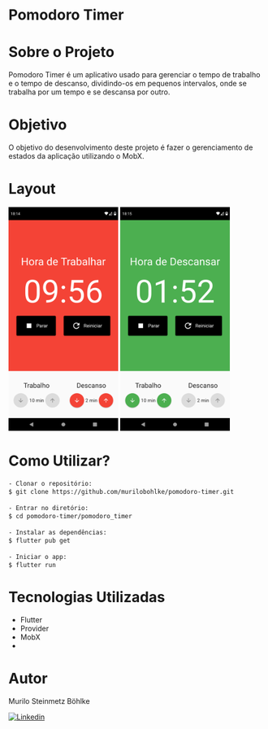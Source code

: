 # Pomodoro Timer

# Sobre o Projeto
Pomodoro Timer é um aplicativo usado para gerenciar o tempo de trabalho e o tempo de descanso, dividindo-os em pequenos intervalos, onde se trabalha por um tempo e se descansa por outro.

# Objetivo
O objetivo do desenvolvimento deste projeto é fazer o gerenciamento de estados da aplicação utilizando o MobX.

# Layout

<img src="images/img1.png" width="216" height="440"> <img src="images/img2.png" width="216" height="440">


# Como Utilizar?

~~~
- Clonar o repositório:
$ git clone https://github.com/murilobohlke/pomodoro-timer.git

- Entrar no diretório:
$ cd pomodoro-timer/pomodoro_timer

- Instalar as dependências:
$ flutter pub get

- Iniciar o app: 
$ flutter run
~~~

# Tecnologias Utilizadas
- Flutter
- Provider
- MobX
- 
# Autor
Murilo Steinmetz Böhlke

[![Linkedin](https://img.shields.io/badge/-LinkedIn-blue?style=flat&logo=Linkedin&logoColor=white)](https://www.linkedin.com/in/murilobohlke/)
